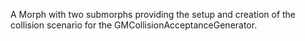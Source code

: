 A Morph with two submorphs providing the setup and creation of the collision scenario for the GMCollisionAcceptanceGenerator.
